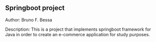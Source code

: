 ## Springboot project

Author: Bruno F. Bessa

Description: This is a project that implements springboot framework for Java in order to create an e-commerce application for study purposes.
